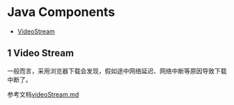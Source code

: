 # Java Components

- [VideoStream](#1-video-stream)



## 1 Video Stream
一般而言，采用浏览器下载会发现，假如途中网络延迟、网络中断等原因导致下载中断了。

参考文档[videoStream.md](VideoStream/videoStream.md)
